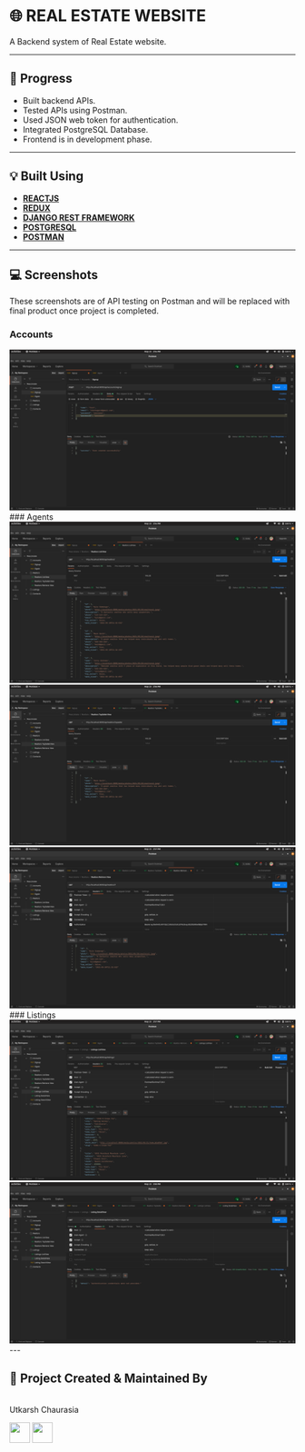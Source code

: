 # 🌐 REAL ESTATE WEBSITE

A Backend system of Real Estate website.

---

## :memo: Progress

- Built backend APIs.
- Tested APIs using Postman.
- Used JSON web token for authentication.
- Integrated PostgreSQL Database.
- Frontend is in development phase.

---

## :bulb: Built Using

- [**REACTJS**](https://reactjs.org/)
- [**REDUX**](https://redux.js.org/)
- [**DJANGO REST FRAMEWORK**](https://www.django-rest-framework.org/)
- [**POSTGRESQL**](https://www.postgresql.org/)
- [**POSTMAN**](https://www.postman.com/)

---

## :computer: Screenshots

These screenshots are of API testing on Postman and will be replaced with final product once project is completed.

### Accounts
<img src="media/images/1.png"/>
### Agents
<img src="media/images/2.png"/>
<img src="media/images/3.png"/>
<img src="media/images/4.png"/>
### Listings
<img src="media/images/6.png"/>
<img src="media/images/7.png"/>
---

## :man: Project Created & Maintained By

<img src = "https://avatars2.githubusercontent.com/u/47274683?s=460&u=d0f1b40291f480413ce4ac9a96b6d4603289844e&v=4"  height="120" alt=""> <br>Utkarsh Chaurasia
<p>
<a href = "https://github.com/UtkarshChaurasia"><img src = "http://www.iconninja.com/files/241/825/211/round-collaboration-social-github-code-circle-network-icon.svg" width="36" height = "36"/></a>
<a href = "https://www.linkedin.com/in/utkarshchaurasia/">
<img src = "http://www.iconninja.com/files/863/607/751/network-linkedin-social-connection-circular-circle-media-icon.svg" width="36" height="36"/>
</a>
</p>
